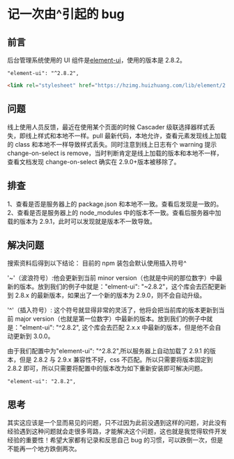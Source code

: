 # 记一次由^引起的 bug

## 前言

后台管理系统使用的 UI 组件是[element-ui](https://element.eleme.cn/#/zh-CN/component/changelog)，使用的版本是 2.8.2。

```
"element-ui": "^2.8.2",
```

```html
<link rel="stylesheet" href="https://hzimg.huizhuang.com/lib/element/2.8.2/index.css" />
```

## 问题

线上使用人员反馈，最近在使用某个页面的时候 Cascader 级联选择器样式丢失，即线上样式和本地不一样。pull 最新代码，本地允许，查看元素发现线上加载的 class 和本地不一样导致样式丢失。同时注意到线上日志有个 warning 提示 change-on-select is remove，当时判断肯定是线上加载的版本和本地不一样，查看文档发现 change-on-select 确实在 2.9.0+版本被移除了。

## 排查

1、查看是否是服务器上的 package.json 和本地不一致。查看后发现是一致的。
2、查看是否是服务器上的 node_modules 中的版本不一致。查看后服务器中加载的版本为 2.9.1，此时可以发现就是版本不一致导致。

## 解决问题

搜索资料后得到以下结论：
目前的 npm 装包会默认使用插入符号^

'~'（波浪符号）:他会更新到当前 minor version（也就是中间的那位数字）中最新的版本。放到我们的例子中就是："elment-ui": "~2.8.2"，这个库会去匹配更新到 2.8.x 的最新版本，如果出了一个新的版本为 2.9.0，则不会自动升级。

'^'（插入符号）: 这个符号就显得非常的灵活了，他将会把当前库的版本更新到当前 major version（也就是第一位数字）中最新的版本。放到我们的例子中就是："elment-ui": "^2.8.2", 这个库会去匹配 2.x.x 中最新的版本，但是他不会自动更新到 3.0.0。

由于我们配置中为"element-ui": "^2.8.2",所以服务器上自动加载了 2.9.1 的版本，但是 2.8.2 与 2.9.x 兼容性不好，css 不匹配。所以只需要将版本固定到 2.8.2 即可，所以只需要将配置中的版本改为如下重新安装即可解决问题。

```
"element-ui": "2.8.2",
```

## 思考

其实这应该是一个显而易见的问题，只不过因为此前没遇到这样的问题，对此没有经验遇到这种问题就会走很多弯路，才能解决这个问题，这也就是我觉得软件开发经验的重要性！希望大家都有记录和反思自己 bug 的习惯，可以跌倒一次，但是不能再一个地方跌倒两次。
